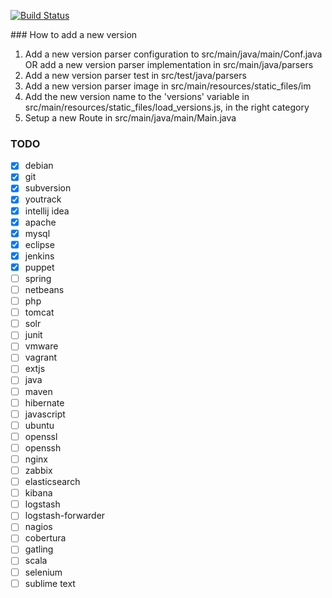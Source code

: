 [![Build Status](https://api.travis-ci.org/sniksnp/versions-watch.svg?branch=master)](https://travis-ci.org/sniksnp/versions-watch)

### How to add a new version
1. Add a new version parser configuration to src/main/java/main/Conf.java OR add a new version parser implementation in
src/main/java/parsers
2. Add a new version parser test in src/test/java/parsers
3. Add a new version parser image in src/main/resources/static_files/im
4. Add the new version name to the 'versions' variable in src/main/resources/static_files/load_versions.js, in the 
right category
5. Setup a new Route in src/main/java/main/Main.java

### TODO
- [x] debian
- [x] git
- [x] subversion
- [x] youtrack
- [x] intellij idea
- [x] apache
- [x] mysql
- [x] eclipse
- [x] jenkins
- [x] puppet
- [ ] spring
- [ ] netbeans
- [ ] php
- [ ] tomcat
- [ ] solr
- [ ] junit
- [ ] vmware
- [ ] vagrant
- [ ] extjs
- [ ] java
- [ ] maven
- [ ] hibernate
- [ ] javascript
- [ ] ubuntu
- [ ] openssl
- [ ] openssh
- [ ] nginx
- [ ] zabbix
- [ ] elasticsearch
- [ ] kibana
- [ ] logstash
- [ ] logstash-forwarder
- [ ] nagios
- [ ] cobertura
- [ ] gatling
- [ ] scala
- [ ] selenium
- [ ] sublime text
